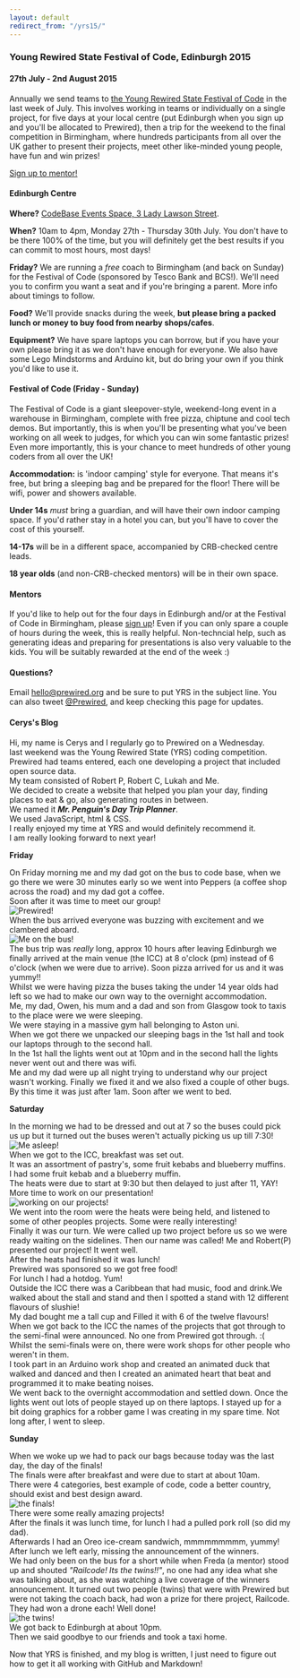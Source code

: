 ```yaml
---
layout: default
redirect_from: "/yrs15/"
---
```


### Young Rewired State Festival of Code, Edinburgh 2015

#### <span class="btn-big inner lighter color1-bg">27th July - 2nd August 2015</span>

Annually we send teams to [the Young Rewired State Festival of Code](http://festival.yrs.io) in the last week of July. This involves working in teams or individually on a single project, for five days at your local centre (put Edinburgh when you sign up and you'll be allocated to Prewired), then a trip for the weekend to the final competition in Birmingham, where hundreds participants from all over the UK gather to present their projects, meet other like-minded young people, have fun and win prizes!

<!-- <a href="http://festival.yrs.io"><span class="btn-big inner left lighter color2-bg">Sign up to participate!</span></a> -->

<a href="http://festival.yrs.io"><span class="btn-big inner left lighter color3-bg">Sign up to mentor!</span></a>

<div class="w1of1 clearfix"></div>

#### Edinburgh Centre

**Where?** [CodeBase Events Space, 3 Lady Lawson Street](http://w3w.co/locate.wider.slower).

**When?** 10am to 4pm, Monday 27th - Thursday 30th July. You don't have to be there 100% of the time, but you will definitely get the best results if you can commit to most hours, most days!

**Friday?** We are running a *free* coach to Birmingham (and back on Sunday) for the Festival of Code (sponsored by Tesco Bank and BCS!). We'll need you to confirm you want a seat and if you're bringing a parent. More info about timings to follow.

**Food?** We'll provide snacks during the week, **but please bring a packed lunch or money to buy food from nearby shops/cafes**.

**Equipment?** We have spare laptops you can borrow, but if you have your own please bring it as we don't have enough for everyone. We also have some Lego Mindstorms and Arduino kit, but do bring your own if you think you'd like to use it.

#### Festival of Code (Friday - Sunday)

The Festival of Code is a giant sleepover-style, weekend-long event in a warehouse in Birmingham, complete with free pizza, chiptune and cool tech demos. But importantly, this is when you'll be presenting what you've been working on all week to judges, for which you can win some fantastic prizes! Even more importantly, this is your chance to meet hundreds of other young coders from all over the UK!

**Accommodation:** is 'indoor camping' style for everyone. That means it's free, but bring a sleeping bag and be prepared for the floor! There will be wifi, power and showers available.

**Under 14s** *must* bring a guardian, and will have their own indoor camping space. If you'd rather stay in a hotel you can, but you'll have to cover the cost of this yourself.

**14-17s** will be in a different space, accompanied by CRB-checked centre leads.

**18 year olds** (and non-CRB-checked mentors) will be in their own space.

#### Mentors

If you'd like to help out for the four days in Edinburgh and/or at the Festival of Code in Birmingham, please [sign up](http://festival.yrs.io)! Even if you can only spare a couple of hours during the week, this is really helpful. Non-techncial help, such as generating ideas and preparing for presentations is also very valuable to the kids. You will be suitably rewarded at the end of the week :)

#### Questions?

Email hello@prewired.org and be sure to put YRS in the subject line. You can also tweet [@Prewired](http://twitter.com/prewired), and keep checking this page for updates.

#### Cerys's Blog

Hi, my name is Cerys and I regularly go to Prewired on a Wednesday.  
last weekend was the Young Rewired State (YRS) coding competition.  
Prewired had teams entered, each one developing a project that included open source data.  
My team consisted of Robert P, Robert C, Lukah and Me.  
We decided to create a website that helped you plan your day, finding places to eat & go, also generating routes in between.  
We named it **_Mr. Penguin's Day Trip Planner_**.  
We used JavaScript, html & CSS.  
I really enjoyed my time at YRS and would definitely recommend it.  
I am really looking forward to next year!  

**Friday**

On Friday morning me and my dad got on the bus to code base, when we go there we were 30 minutes early so we went into Peppers (a coffee shop across the road) and my dad got a coffee.  
Soon after it was time to meet our group!  
![Prewired!](/img/yrs15/yrs15_our_group_75percent.jpg)  
When the bus arrived everyone was buzzing with excitement and we clambered aboard.  
![Me on the bus!](/img/yrs15/yrs15_on_the_bus_25percent.jpg)  
The bus trip was *really* long, approx 10 hours after leaving Edinburgh we finally arrived at the main venue (the ICC) at 8 o'clock (pm) instead of 6 o'clock (when we were due to arrive). 
Soon pizza arrived for us and it was yummy!!  
Whilst we were having pizza the buses taking the under 14 year olds had left so we had to make our own way to the overnight accommodation.  
Me, my dad, Owen, his mum and a dad and son from Glasgow took to taxis to the place were we were sleeping.  
We were staying in a massive gym hall belonging to Aston uni.  
When we got there we unpacked our sleeping bags in the 1st hall and took our laptops through to the second hall.  
In the 1st hall the lights went out at 10pm and in the second hall the lights never went out and there was wifi.  
Me and my dad were up all night trying to understand why our project wasn't working. Finally we fixed it and we also fixed a couple of other bugs. By this time it was just after 1am. Soon after we went to bed.  

**Saturday**

In the morning we had to be dressed and out at 7 so the buses could pick us up but it turned out the buses weren't actually picking us up till 7:30!  
![Me asleep!](/img/yrs15/YRS15_sleepy_head_small.jpg)  
When we got to the ICC, breakfast was set out.  
It was an assortment of pastry's, some fruit kebabs and blueberry muffins.  
I had some fruit kebab and a blueberry muffin.  
The heats were due to start at 9:30 but then delayed to just after 11, YAY! More time to work on our presentation!  
![working on our projects!](/img/yrs15/yrsTwitter10.jpg)  
We went into the room were the heats were being held, and listened to some of other peoples projects. Some were really interesting!  
Finally it was our turn. We were called up two project before us so we were ready waiting on the sidelines. Then our name was called! Me and Robert(P) presented our project! It went well.  
After the heats had finished it was lunch!  
Prewired was sponsored so we got free food!  
For lunch I had a hotdog. Yum!  
Outside the ICC there was a Caribbean that had music, food and drink.We walked about the stall and stand and then I spotted a stand with 12 different flavours of slushie!  
My dad bought me a tall cup and Filled it with 6 of the twelve flavours!  
When we got back to the ICC the names of the projects that got through to the semi-final were announced. No one from Prewired got through. :(  
Whilst the semi-finals were on, there were work shops for other people who weren't in them.  
I took part in an Arduino work shop and created an animated duck that walked and danced and then I created an animated heart that beat and programmed it to make beating noises.  
We went back to the overnight accommodation and settled down. Once the lights went out lots of people stayed up on there laptops. I stayed up for a bit doing graphics for a robber game I was creating in my spare time. Not long after, I went to sleep.  

**Sunday**

When we woke up we had to pack our bags because today was the last day, the day of the finals!  
The finals were after breakfast and were due to start at about 10am.  
There were 4 categories, best example of code, code a better country, should exist and best design award.  
![the finals!](/img/yrs15/yrs15_finals_60percent.jpg)  
There were some really amazing projects!  
After the finals it was lunch time, for lunch I had a pulled pork roll (so did my dad).  
Afterwards I had an Oreo ice-cream sandwich, mmmmmmmmm, yummy!  
After lunch we left early, missing the announcement of the winners.  
We had only been on the bus for a short while when Freda (a mentor) stood up and shouted *"Railcode! Its the twins!!"*, no one had any idea what she was talking about, as she was watching a live coverage of the winners announcement. It turned out two people (twins) that were with Prewired but were not taking the coach back, had won a prize for there project, Railcode. They had won a drone each! Well done!  
![the twins!](/img/yrs15/yrsTwitter09.png)  
We got back to Edinburgh at about 10pm.  
Then we said goodbye to our friends and took a taxi home.  


Now that YRS is finished, and my blog is written, I just need to figure out how to get it all working with GitHub and Markdown!  